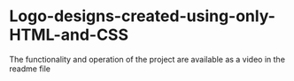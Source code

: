 # Logo-designs-created-using-only-HTML-and-CSS
The functionality and operation of the project are available as a video in the readme file
